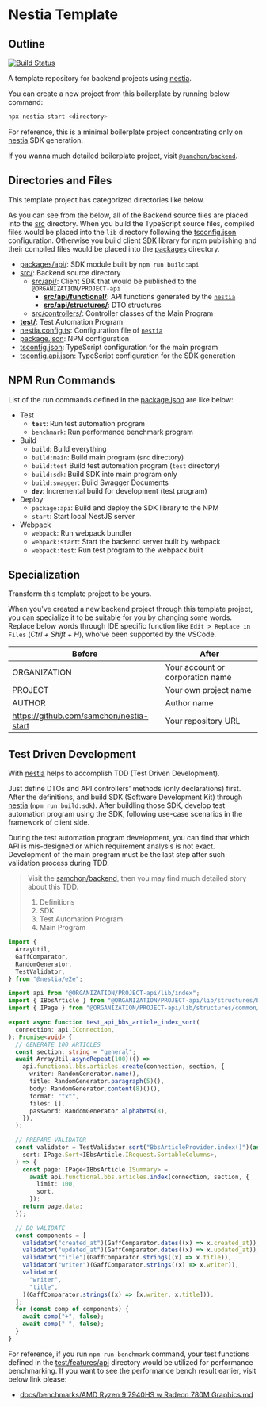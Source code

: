 # Nestia Template
## Outline
[![Build Status](https://github.com/samchon/nestia-start/workflows/build/badge.svg)](https://github.com/samchon/nestia-start/actions?query=workflow%3Abuild)

A template repository for backend projects using [nestia](https://github.com/samchon/nestia).

You can create a new project from this boilerplate by running below command:

```bash
npx nestia start <directory>
```

For reference, this is a minimal boilerplate project concentrating only on [nestia](https://github.com/samchon/nestia) SDK generation. 

If you wanna much detailed boilerplate project, visit [`@samchon/backend`](https://github.com/samchon/backend).




## Directories and Files
This template project has categorized directories like below.

As you can see from the below, all of the Backend source files are placed into the [src](src/) directory. When you build the TypeScript source files, compiled files would be placed into the `lib` directory following the [tsconfig.json](tsconfig.json) configuration. Otherwise you build client [SDK](#32-sdk) library for npm publishing and their compiled files would be placed into the [packages](packages) directory.

  - [packages/api/](packages/api): SDK module built by `npm run build:api`
  - [src/](src): Backend source directory
    - [src/api/](src/api/): Client SDK that would be published to the `@ORGANIZATION/PROJECT-api`
      - [**src/api/functional/**](src/api/functional/): API functions generated by the [`nestia`](https://github.com/samchon/nestia)
      - [**src/api/structures/**](src/api/structures/): DTO structures
    - [src/controllers/](src/controllers/): Controller classes of the Main Program
  - [**test/**](test): Test Automation Program
  - [nestia.config.ts](nestia.config.ts): Configuration file of [`nestia`](https://github.com/samchon/nestia)
  - [package.json](package.json): NPM configuration
  - [tsconfig.json](tsconfig.json): TypeScript configuration for the main program
  - [tsconfig.api.json](tsconfig.api.json): TypeScript configuration for the SDK generation




## NPM Run Commands
List of the run commands defined in the [package.json](package.json) are like below:

  - Test
    - **`test`**: Run test automation program
    - `benchmark`: Run performance benchmark program
  - Build
    - `build`: Build everything
    - `build:main`: Build main program (`src` directory)
    - `build:test` Build test automation program (`test` directory)
    - `build:sdk`: Build SDK into main program only
    - `build:swagger`: Build Swagger Documents
    - **`dev`**: Incremental build for development (test program)
  - Deploy
    - `package:api`: Build and deploy the SDK library to the NPM
    - `start`: Start local NestJS server
  - Webpack
    - `webpack`: Run webpack bundler
    - `webpack:start`: Start the backend server built by webpack
    - `webpack:test`: Run test program to the webpack built




## Specialization
Transform this template project to be yours.

When you've created a new backend project through this template project, you can specialize it to be suitable for you by changing some words. Replace below words through IDE specific function like `Edit > Replace in Files` (*Ctrl + Shift + H*), who've been supported by the VSCode.

| Before          | After
|-----------------|----------------------------------------
| ORGANIZATION | Your account or corporation name
| PROJECT      | Your own project name
| AUTHOR       | Author name
| https://github.com/samchon/nestia-start | Your repository URL




## Test Driven Development
With [nestia](https://github.com/samchon/nestia) helps to accomplish TDD (Test Driven Development). 

Just define DTOs and API controllers' methods (only declarations) first. After the definitions, and build SDK (Software Development Kit) through [nestia](https://github.com/samchon/nestia) (`npm run build:sdk`). After buildling those SDK, develop test automation program using the SDK, following use-case scenarios in the framework of client side.

During the test automation program development, you can find that which API is mis-designed or which requirement analysis is not exact. Development of the main program must be the last step after such validation process during TDD.

> Visit the [samchon/backend](https://github.com/samchon/backend), then you may find much detailed story about this TDD.
>
> 1. Definitions
> 2. SDK
> 3. Test Automation Program
> 4. Main Program

```typescript
import {
  ArrayUtil,
  GaffComparator,
  RandomGenerator,
  TestValidator,
} from "@nestia/e2e";

import api from "@ORGANIZATION/PROJECT-api/lib/index";
import { IBbsArticle } from "@ORGANIZATION/PROJECT-api/lib/structures/bbs/IBbsArticle";
import { IPage } from "@ORGANIZATION/PROJECT-api/lib/structures/common/IPage";

export async function test_api_bbs_article_index_sort(
  connection: api.IConnection,
): Promise<void> {
  // GENERATE 100 ARTICLES
  const section: string = "general";
  await ArrayUtil.asyncRepeat(100)(() =>
    api.functional.bbs.articles.create(connection, section, {
      writer: RandomGenerator.name(),
      title: RandomGenerator.paragraph(5)(),
      body: RandomGenerator.content(8)()(),
      format: "txt",
      files: [],
      password: RandomGenerator.alphabets(8),
    }),
  );

  // PREPARE VALIDATOR
  const validator = TestValidator.sort("BbsArticleProvider.index()")(async (
    sort: IPage.Sort<IBbsArticle.IRequest.SortableColumns>,
  ) => {
    const page: IPage<IBbsArticle.ISummary> =
      await api.functional.bbs.articles.index(connection, section, {
        limit: 100,
        sort,
      });
    return page.data;
  });

  // DO VALIDATE
  const components = [
    validator("created_at")(GaffComparator.dates((x) => x.created_at)),
    validator("updated_at")(GaffComparator.dates((x) => x.updated_at)),
    validator("title")(GaffComparator.strings((x) => x.title)),
    validator("writer")(GaffComparator.strings((x) => x.writer)),
    validator(
      "writer",
      "title",
    )(GaffComparator.strings((x) => [x.writer, x.title])),
  ];
  for (const comp of components) {
    await comp("+", false);
    await comp("-", false);
  }
}
```

For reference, if you run `npm run benchmark` command, your test functions defined in the [test/features/api](test/features/api) directory would be utilized for performance benchmarking. If you want to see the performance bench result earlier, visit below link please:

  - [docs/benchmarks/AMD Ryzen 9 7940HS w Radeon 780M Graphics.md](https://github.com/samchon/nestia-start/blob/master/docs/benchmarks/AMD%20Ryzen%209%207940HS%20w%20Radeon%20780M%20Graphics.md)